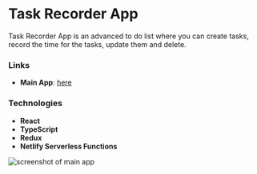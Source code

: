 # Task Recorder App

Task Recorder App is an advanced to do list where you can create tasks, record the time for the tasks, update them and delete.

### Links
- **Main App**: [here](https://task-recorder-online.herokuapp.com)

### Technologies
- **React**
- **TypeScript**
- **Redux**
- **Netlify Serverless Functions**

![screenshot of main app](https://res.cloudinary.com/kxnxchukwu/image/upload/v1649961820/taskrecorder_og_hzqfyx.png)
